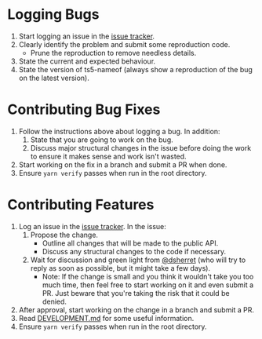 # Logging Bugs

1. Start logging an issue in the [issue tracker](https://github.com/dsherret/ts5-nameof/issues).
2. Clearly identify the problem and submit some reproduction code.
   - Prune the reproduction to remove needless details.
3. State the current and expected behaviour.
4. State the version of ts5-nameof (always show a reproduction of the bug on the latest version).

# Contributing Bug Fixes

1. Follow the instructions above about logging a bug. In addition:
   1. State that you are going to work on the bug.
   2. Discuss major structural changes in the issue before doing the work to ensure it makes sense and work isn't wasted.
2. Start working on the fix in a branch and submit a PR when done.
3. Ensure `yarn verify` passes when run in the root directory.

# Contributing Features

1. Log an issue in the [issue tracker](https://github.com/dsherret/ts5-nameof/issues). In the issue:
   1. Propose the change.
      - Outline all changes that will be made to the public API.
      - Discuss any structural changes to the code if necessary.
   2. Wait for discussion and green light from [@dsherret](https://github.com/dsherret) (who will try to reply as soon as possible, but it might take a few days).
      - Note: If the change is small and you think it wouldn't take you too much time, then feel free to start working on it and even submit a PR. Just beware that you're taking the risk that it could be denied.
2. After approval, start working on the change in a branch and submit a PR.
3. Read [DEVELOPMENT.md](DEVELOPMENT.md) for some useful information.
4. Ensure `yarn verify` passes when run in the root directory.
